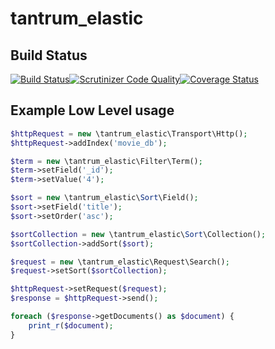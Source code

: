 # tantrum_elastic

## Build Status
[![Build Status](https://travis-ci.org/tomcroft/tantrum_elastic.svg?branch=dev)](https://travis-ci.org/tomcroft/tantrum_elastic)[![Scrutinizer Code Quality](https://scrutinizer-ci.com/g/tomcroft/tantrum_elastic/badges/quality-score.png?b=dev)](https://scrutinizer-ci.com/g/tomcroft/tantrum_elastic/?branch=dev)[![Coverage Status](https://coveralls.io/repos/tomcroft/tantrum_elastic/badge.svg?branch=dev&service=github)](https://coveralls.io/github/tomcroft/tantrum_elastic?branch=dev)

## Example Low Level usage
```php
$httpRequest = new \tantrum_elastic\Transport\Http();
$httpRequest->addIndex('movie_db');

$term = new \tantrum_elastic\Filter\Term();
$term->setField('_id');
$term->setValue('4');

$sort = new \tantrum_elastic\Sort\Field();
$sort->setField('title');
$sort->setOrder('asc');

$sortCollection = new \tantrum_elastic\Sort\Collection();
$sortCollection->addSort($sort);

$request = new \tantrum_elastic\Request\Search();
$request->setSort($sortCollection);

$httpRequest->setRequest($request);
$response = $httpRequest->send();

foreach ($response->getDocuments() as $document) {
    print_r($document);
}
```
